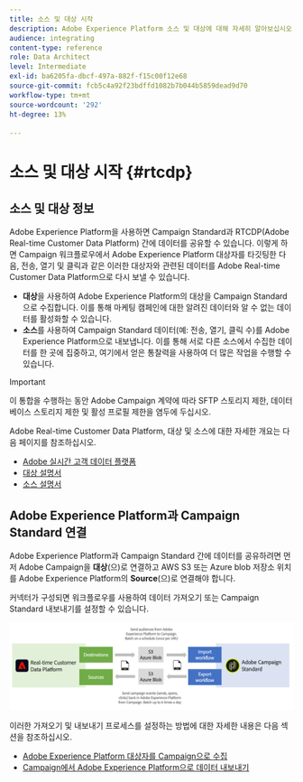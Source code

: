 ```yaml
---
title: 소스 및 대상 시작
description: Adobe Experience Platform 소스 및 대상에 대해 자세히 알아보십시오.
audience: integrating
content-type: reference
role: Data Architect
level: Intermediate
exl-id: ba6205fa-dbcf-497a-882f-f15c00f12e68
source-git-commit: fcb5c4a92f23bdffd1082b7b044b5859dead9d70
workflow-type: tm+mt
source-wordcount: '292'
ht-degree: 13%

---
```


# 소스 및 대상 시작 {#rtcdp}

## 소스 및 대상 정보

Adobe Experience Platform을 사용하면 Campaign Standard과 RTCDP(Adobe Real-time Customer Data Platform) 간에 데이터를 공유할 수 있습니다. 이렇게 하면 Campaign 워크플로우에서 Adobe Experience Platform 대상자를 타깃팅한 다음, 전송, 열기 및 클릭과 같은 이러한 대상자와 관련된 데이터를 Adobe Real-time Customer Data Platform으로 다시 보낼 수 있습니다.

* **대상**&#x200B;을 사용하여 Adobe Experience Platform의 대상을 Campaign Standard으로 수집합니다. 이를 통해 마케팅 캠페인에 대한 알려진 데이터와 알 수 없는 데이터를 활성화할 수 있습니다.
* **소스**&#x200B;를 사용하여 Campaign Standard 데이터(예: 전송, 열기, 클릭 수)를 Adobe Experience Platform으로 내보냅니다. 이를 통해 서로 다른 소스에서 수집한 데이터를 한 곳에 집중하고, 여기에서 얻은 통찰력을 사용하여 더 많은 작업을 수행할 수 있습니다.


>[!IMPORTANT]
>
>이 통합을 수행하는 동안 Adobe Campaign 계약에 따라 SFTP 스토리지 제한, 데이터베이스 스토리지 제한 및 활성 프로필 제한을 염두에 두십시오.

Adobe Real-time Customer Data Platform, 대상 및 소스에 대한 자세한 개요는 다음 페이지를 참조하십시오.

* [Adobe 실시간 고객 데이터 플랫폼](https://experienceleague.adobe.com/docs/experience-platform/rtcdp/overview.html?lang=ko)
* [대상 설명서](https://experienceleague.adobe.com/docs/experience-platform/destinations/home.html?lang=ko)
* [소스 설명서](https://experienceleague.adobe.com/docs/experience-platform/sources/home.html?lang=ko)

## Adobe Experience Platform과 Campaign Standard 연결

Adobe Experience Platform과 Campaign Standard 간에 데이터를 공유하려면 먼저 Adobe Campaign을 **대상**(으)로 연결하고 AWS S3 또는 Azure blob 저장소 위치를 Adobe Experience Platform의 **Source**(으)로 연결해야 합니다.

커넥터가 구성되면 워크플로우를 사용하여 데이터 가져오기 또는 Campaign Standard 내보내기를 설정할 수 있습니다.

![](assets/rtcdp-schema.png)

이러한 가져오기 및 내보내기 프로세스를 설정하는 방법에 대한 자세한 내용은 다음 섹션을 참조하십시오.

* [Adobe Experience Platform 대상자를 Campaign으로 수집](../../integrating/using/ingest-aep-data.md)
* [Campaign에서 Adobe Experience Platform으로 데이터 내보내기](../../integrating/using/export-campaign-data.md)
